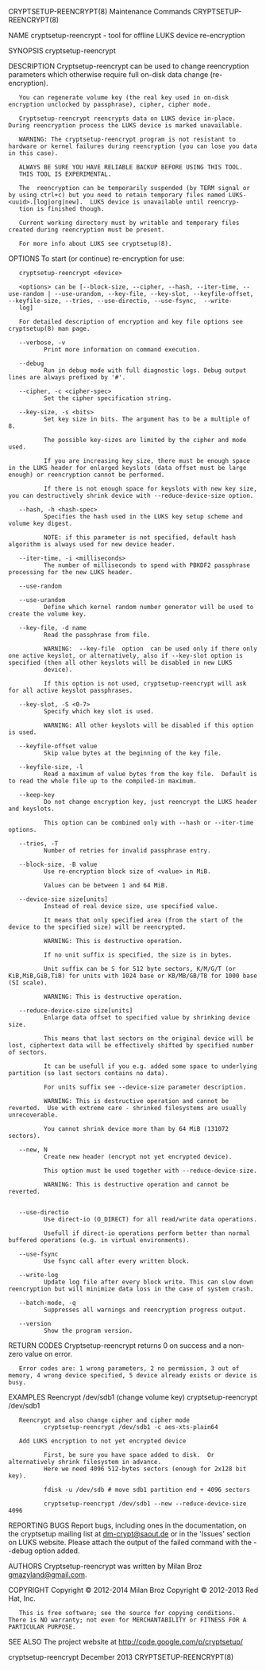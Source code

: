 CRYPTSETUP-REENCRYPT(8)                                                                      Maintenance Commands                                                                     CRYPTSETUP-REENCRYPT(8)



NAME
       cryptsetup-reencrypt - tool for offline LUKS device re-encryption

SYNOPSIS
       cryptsetup-reencrypt <options> <device>

DESCRIPTION
       Cryptsetup-reencrypt can be used to change reencryption parameters which otherwise require full on-disk data change (re-encryption).

       You can regenerate volume key (the real key used in on-disk encryption unclocked by passphrase), cipher, cipher mode.

       Cryptsetup-reencrypt reencrypts data on LUKS device in-place. During reencryption process the LUKS device is marked unavailable.

       WARNING: The cryptsetup-reencrypt program is not resistant to hardware or kernel failures during reencryption (you can lose you data in this case).

       ALWAYS BE SURE YOU HAVE RELIABLE BACKUP BEFORE USING THIS TOOL.
       THIS TOOL IS EXPERIMENTAL.

       The  reencryption can be temporarily suspended (by TERM signal or by using ctrl+c) but you need to retain temporary files named LUKS-<uuid>.[log|org|new].  LUKS device is unavailable until reencryp-
       tion is finished though.

       Current working directory must by writable and temporary files created during reencryption must be present.

       For more info about LUKS see cryptsetup(8).

OPTIONS
       To start (or continue) re-encryption for <device> use:

       cryptsetup-reencrypt <device>

       <options> can be [--block-size, --cipher, --hash, --iter-time, --use-random | --use-urandom, --key-file, --key-slot, --keyfile-offset, --keyfile-size, --tries, --use-directio, --use-fsync,  --write-
       log]

       For detailed description of encryption and key file options see cryptsetup(8) man page.

       --verbose, -v
              Print more information on command execution.

       --debug
              Run in debug mode with full diagnostic logs. Debug output lines are always prefixed by '#'.

       --cipher, -c <cipher-spec>
              Set the cipher specification string.

       --key-size, -s <bits>
              Set key size in bits. The argument has to be a multiple of  8.

              The possible key-sizes are limited by the cipher and mode used.

              If you are increasing key size, there must be enough space in the LUKS header for enlarged keyslots (data offset must be large enough) or reencryption cannot be performed.

              If there is not enough space for keyslots with new key size, you can destructively shrink device with --reduce-device-size option.

       --hash, -h <hash-spec>
              Specifies the hash used in the LUKS key setup scheme and volume key digest.

              NOTE: if this parameter is not specified, default hash algorithm is always used for new device header.

       --iter-time, -i <milliseconds>
              The number of milliseconds to spend with PBKDF2 passphrase processing for the new LUKS header.

       --use-random

       --use-urandom
              Define which kernel random number generator will be used to create the volume key.

       --key-file, -d name
              Read the passphrase from file.

              WARNING:  --key-file  option  can be used only if there only one active keyslot, or alternatively, also if --key-slot option is specified (then all other keyslots will be disabled in new LUKS
              device).

              If this option is not used, cryptsetup-reencrypt will ask for all active keyslot passphrases.

       --key-slot, -S <0-7>
              Specify which key slot is used.

              WARNING: All other keyslots will be disabled if this option is used.

       --keyfile-offset value
              Skip value bytes at the beginning of the key file.

       --keyfile-size, -l
              Read a maximum of value bytes from the key file.  Default is to read the whole file up to the compiled-in maximum.

       --keep-key
              Do not change encryption key, just reencrypt the LUKS header and keyslots.

              This option can be combined only with --hash or --iter-time options.

       --tries, -T
              Number of retries for invalid passphrase entry.

       --block-size, -B value
              Use re-encryption block size of <value> in MiB.

              Values can be between 1 and 64 MiB.

       --device-size size[units]
              Instead of real device size, use specified value.

              It means that only specified area (from the start of the device to the specified size) will be reencrypted.

              WARNING: This is destructive operation.

              If no unit suffix is specified, the size is in bytes.

              Unit suffix can be S for 512 byte sectors, K/M/G/T (or KiB,MiB,GiB,TiB) for units with 1024 base or KB/MB/GB/TB for 1000 base (SI scale).

              WARNING: This is destructive operation.

       --reduce-device-size size[units]
              Enlarge data offset to specified value by shrinking device size.

              This means that last sectors on the original device will be lost, ciphertext data will be effectively shifted by specified number of sectors.

              It can be usefull if you e.g. added some space to underlying partition (so last sectors contains no data).

              For units suffix see --device-size parameter description.

              WARNING: This is destructive operation and cannot be reverted.  Use with extreme care - shrinked filesystems are usually unrecoverable.

              You cannot shrink device more than by 64 MiB (131072 sectors).

       --new, N
              Create new header (encrypt not yet encrypted device).

              This option must be used together with --reduce-device-size.

              WARNING: This is destructive operation and cannot be reverted.


       --use-directio
              Use direct-io (O_DIRECT) for all read/write data operations.

              Usefull if direct-io operations perform better than normal buffered operations (e.g. in virtual environments).

       --use-fsync
              Use fsync call after every written block.

       --write-log
              Update log file after every block write. This can slow down reencryption but will minimize data loss in the case of system crash.

       --batch-mode, -q
              Suppresses all warnings and reencryption progress output.

       --version
              Show the program version.

RETURN CODES
       Cryptsetup-reencrypt returns 0 on success and a non-zero value on error.

       Error codes are: 1 wrong parameters, 2 no permission, 3 out of memory, 4 wrong device specified, 5 device already exists or device is busy.

EXAMPLES
       Reencrypt /dev/sdb1 (change volume key)
              cryptsetup-reencrypt /dev/sdb1

       Reencrypt and also change cipher and cipher mode
              cryptsetup-reencrypt /dev/sdb1 -c aes-xts-plain64

       Add LUKS encryption to not yet encrypted device

              First, be sure you have space added to disk.  Or alternatively shrink filesystem in advance.
              Here we need 4096 512-bytes sectors (enough for 2x128 bit key).

              fdisk -u /dev/sdb # move sdb1 partition end + 4096 sectors

              cryptsetup-reencrypt /dev/sdb1 --new --reduce-device-size 4096


REPORTING BUGS
       Report bugs, including ones in the documentation, on the cryptsetup mailing list at <dm-crypt@saout.de> or in the 'Issues' section on LUKS website.  Please attach the output of  the  failed  command
       with the --debug option added.

AUTHORS
       Cryptsetup-reencrypt was written by Milan Broz <gmazyland@gmail.com>.

COPYRIGHT
       Copyright © 2012-2014 Milan Broz
       Copyright © 2012-2013 Red Hat, Inc.

       This is free software; see the source for copying conditions.  There is NO warranty; not even for MERCHANTABILITY or FITNESS FOR A PARTICULAR PURPOSE.

SEE ALSO
       The project website at http://code.google.com/p/cryptsetup/



cryptsetup-reencrypt                                                                            December 2013                                                                         CRYPTSETUP-REENCRYPT(8)
